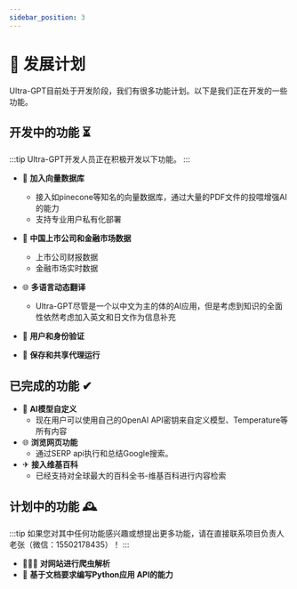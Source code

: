 ```yaml
---
sidebar_position: 3
---
```

# 🚀 发展计划

Ultra-GPT目前处于开发阶段，我们有很多功能计划。以下是我们正在开发的一些功能。

## 开发中的功能 ⏳

:::tip
Ultra-GPT开发人员正在积极开发以下功能。
:::

- 🧠 **加入向量数据库**
  - 接入如pinecone等知名的向量数据库，通过大量的PDF文件的投喂增强AI的能力
  - 支持专业用户私有化部署

- 🧠 **中国上市公司和金融市场数据** 
  - 上市公司财报数据
  - 金融市场实时数据
- 🌐 **多语言动态翻译**
  - Ultra-GPT尽管是一个以中文为主的体的AI应用，但是考虑到知识的全面性依然考虑加入英文和日文作为信息补充
- 🔐 **用户和身份验证**
- 💾 **保存和共享代理运行**

## 已完成的功能 ✔
- 🤖 **AI模型自定义**
  - 现在用户可以使用自己的OpenAI API密钥来自定义模型、Temperature等所有内容
- 🌐 **浏览网页功能**
  - 通过SERP api执行和总结Google搜索。
- ✈ **接入维基百科**
  - 已经支持对全球最大的百科全书-维基百科进行内容检索


## 计划中的功能 🕰️

:::tip
如果您对其中任何功能感兴趣或想提出更多功能，请在直接联系项目负责人老张（微信：15502178435）！
:::

- 👨‍👩‍👦 **对网站进行爬虫解析**
- 📄 **基于文档要求编写Python应用 API的能力**

